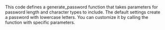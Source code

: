 This code defines a generate_password function that takes parameters for password length and character types to include. The default settings create a password with lowercase letters. You can customize it by calling the function with specific parameters.
